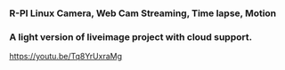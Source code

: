 ### R-PI Linux Camera, Web Cam Streaming, Time lapse, Motion
### A light version of liveimage project with cloud support.


https://youtu.be/Tq8YrUxraMg


